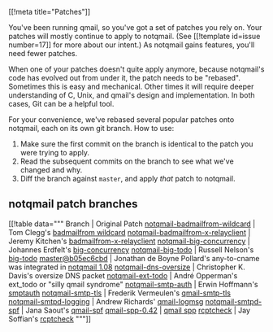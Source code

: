 [[!meta title="Patches"]]

You've been running qmail, so you've got a set of patches you rely on.
Your patches will mostly continue to apply to notqmail.
(See [[!template id=issue number=17]] for more about our intent.)
As notqmail gains features, you'll need fewer patches.

When one of your patches doesn't quite apply anymore, because notqmail's code has evolved out from under it, the patch needs to be "rebased".
Sometimes this is easy and mechanical.
Other times it will require deeper understanding of C, Unix, and qmail's design and implementation.
In both cases, Git can be a helpful tool.

For your convenience, we've rebased several popular patches onto notqmail, each on its own git branch.
How to use:

1. Make sure the first commit on the branch is identical to the patch you were trying to apply.
2. Read the subsequent commits on the branch to see what we've changed and why.
3. Diff the branch against `master`, and apply _that_ patch to notqmail.

## notqmail patch branches

[[!table data="""
Branch | Original Patch
[notqmail-badmailfrom-wildcard](https://github.com/notqmail/notqmail/commits/notqmail-badmailfrom-wildcard) | Tom Clegg's [badmailfrom wildcard](https://tomclegg.ca/qmail/#qmail-badmailfrom-wildcard)
[notqmail-badmailfrom-x-relayclient](https://github.com/notqmail/notqmail/commits/notqmail-badmailfrom-x-relayclient) | Jeremy Kitchen's [badmailfrom-x-relayclient](https://web.archive.org/web/20080907071938/http://scriptkitchen.com/qmail/badmailfrom-x-relayclient.patch)
[notqmail-big-concurrency](https://github.com/notqmail/notqmail/commits/notqmail-big-concurrency) | Johannes Erdfelt's [big-concurrency](http://qmailorg.schmonz.com/big-concurrency.patch)
[notqmail-big-todo](https://github.com/notqmail/notqmail/commits/notqmail-big-todo) | Russell Nelson's [big-todo](http://qmailorg.schmonz.com/big-todo.103.patch)
[master@b05ec6cbd](https://github.com/notqmail/notqmail/commit/b05ec6cbdacdf40d6c75326394461e22b7f8ab20) | Jonathan de Boyne Pollard's any-to-cname was integrated in [notqmail 1.08](https://github.com/notqmail/notqmail/releases/tag/notqmail-1.08)
[notqmail-dns-oversize](https://github.com/notqmail/notqmail/commits/notqmail-dns-oversize) | Christopher K. Davis's oversize DNS packet
[notqmail-ext-todo](https://github.com/notqmail/notqmail/commits/patches/notqmail/ext-todo) | André Opperman's ext_todo or "silly qmail syndrome"
[notqmail-smtp-auth](https://github.com/notqmail/notqmail/commits/patches/notqmail/smtp-auth) | Erwin Hoffmann's [smptauth](https://www.fehcom.de/qmail/smtpauth.html##PATCHES)
[notqmail-smtp-tls](https://github.com/notqmail/notqmail/commits/patches/notqmail/smtp-tls) | Frederik Vermeulen's [qmail-smtp-tls](http://inoa.net/qmail-tls/)
[notqmail-smtpd-logging](https://github.com/notqmail/notqmail/commits/notqmail-smtpd-logging) | Andrew Richards' [qmail-logmsg](http://free.acrconsulting.co.uk/email/qmail-logmsg.html)
[notqmail-smtpd-spf](https://github.com/notqmail/notqmail/commits/notqmail-smtpd-spf) | Jana Saout's [qmail-spf](https://www.saout.de/misc/spf/)
[qmail-spp-0.42](https://github.com/notqmail/notqmail/tree/patches/notqmail/qmail-spp-0.42) | [qmail spp](http://qmail-spp.sourceforge.net/)
[rcptcheck](https://github.com/notqmail/notqmail/tree/patches/notqmail/rcptcheck) | Jay Soffian's [rcptcheck](https://www.soffian.org/downloads/qmail/qmail-smtpd-doc.html)
"""]]
